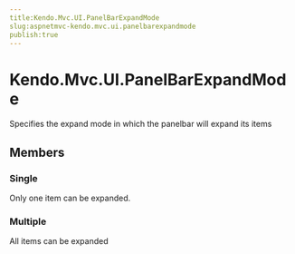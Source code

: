 ```yaml
---
title:Kendo.Mvc.UI.PanelBarExpandMode
slug:aspnetmvc-kendo.mvc.ui.panelbarexpandmode
publish:true
---
```


# Kendo.Mvc.UI.PanelBarExpandMode

Specifies the expand mode in which the panelbar will expand its items

## Members

### Single
Only one item can be expanded.

### Multiple
All items can be expanded